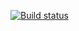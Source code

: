 [![Build status](https://ci.appveyor.com/api/projects/status/yowmikmx5mou7aa0?svg=true)](https://ci.appveyor.com/project/alexcc0a/apici2)

